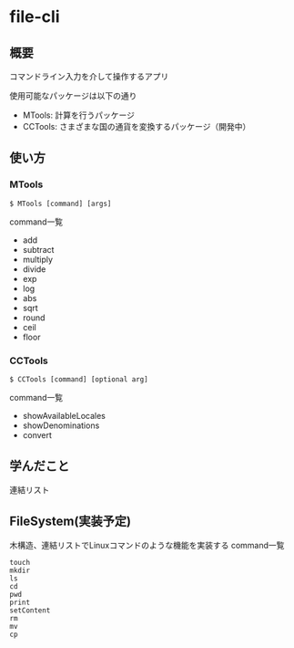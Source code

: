 # file-cli
## 概要
コマンドライン入力を介して操作するアプリ

使用可能なパッケージは以下の通り
- MTools: 計算を行うパッケージ
- CCTools: さまざまな国の通貨を変換するパッケージ（開発中）

## 使い方
### MTools
```
$ MTools [command] [args]
```
command一覧
- add
- subtract
- multiply
- divide
- exp
- log
- abs
- sqrt
- round
- ceil
- floor

### CCTools
```
$ CCTools [command] [optional arg]
```
command一覧
- showAvailableLocales
- showDenominations
- convert

## 学んだこと
連結リスト

## FileSystem(実装予定)
木構造、連結リストでLinuxコマンドのような機能を実装する
command一覧
```
touch
mkdir
ls
cd
pwd
print
setContent
rm
mv
cp
```
